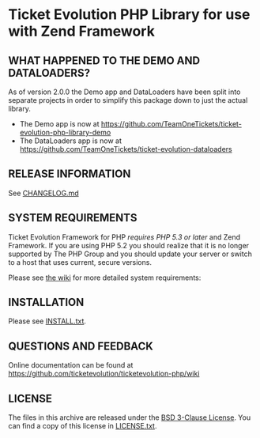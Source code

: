 # Ticket Evolution PHP Library for use with Zend Framework


## WHAT HAPPENED TO THE DEMO AND DATALOADERS?
As of version 2.0.0 the Demo app and DataLoaders have been split into separate projects in order to simplify this package down to just the actual library.
- The Demo app is now at https://github.com/TeamOneTickets/ticket-evolution-php-library-demo
- The DataLoaders app is now at https://github.com/TeamOneTickets/ticket-evolution-dataloaders


## RELEASE INFORMATION
See [CHANGELOG.md](https://github.com/ticketevolution/ticketevolution-php/blob/master/CHANGELOG.md)


## SYSTEM REQUIREMENTS
Ticket Evolution Framework for PHP *requires PHP 5.3 or later* and Zend Framework. If you are using PHP 5.2 you should realize that it is no longer supported by The PHP Group and you should update your server or switch to a host that uses current, secure versions.

Please see [the wiki](https://github.com/ticketevolution/ticketevolution-php/wiki) for more detailed system requirements:


## INSTALLATION
Please see [INSTALL.txt](https://github.com/ticketevolution/ticketevolution-php/blob/master/INSTALL.txt).


## QUESTIONS AND FEEDBACK
Online documentation can be found at
https://github.com/ticketevolution/ticketevolution-php/wiki


## LICENSE
The files in this archive are released under the [BSD 3-Clause License](http://opensource.org/licenses/BSD-3-Clause).
You can find a copy of this license in [LICENSE.txt](https://github.com/ticketevolution/ticketevolution-php/blob/master/LICENSE.txt).
